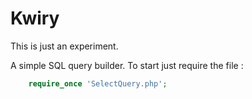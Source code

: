 Kwiry
=====

This is just an experiment.

A simple SQL query builder. To start just require the file :
```php 
    require_once 'SelectQuery.php';
```